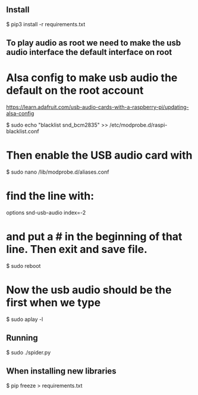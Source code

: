 ## Install

$ pip3 install -r requirements.txt

## To play audio as root we need to make the usb audio interface the default interface on root

# Alsa config to make usb audio the default on the root account
https://learn.adafruit.com/usb-audio-cards-with-a-raspberry-pi/updating-alsa-config

$ sudo echo "blacklist snd_bcm2835" >> /etc/modprobe.d/raspi-blacklist.conf

# Then enable the USB audio card with

$ sudo nano /lib/modprobe.d/aliases.conf

# find the line with:

options snd-usb-audio index=-2

# and put a # in the beginning of that line. Then exit and save file.

$ sudo reboot

# Now the usb audio should be the first when we type

$ sudo aplay -l

## Running

$ sudo ./spider.py

## When installing new libraries

$ pip freeze > requirements.txt